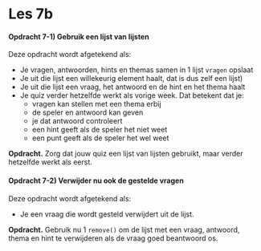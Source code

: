# Les 7b

#### Opdracht 7-1) Gebruik een lijst van lijsten

Deze opdracht wordt afgetekend als:

* Je vragen, antwoorden, hints en themas samen in 1 lijst `vragen` opslaat
* Je uit die lijst een willekeurig element haalt, dat is dus zelf een lijst)
* Je uit die lijst een vraag, het antwoord en de hint en het thema haalt
* Je quiz verder hetzelfde werkt als vorige week. Dat betekent dat je:
  * vragen kan stellen met een thema erbij
  * de speler en antwoord kan geven
  * je dat antwoord controleert
  * een hint geeft als de speler het niet weet
  * een punt geeft als de speler het wel weet

**Opdracht.** Zorg dat jouw quiz een lijst van lijsten gebruikt, maar verder hetzelfde werkt als eerst.

#### Opdracht 7-2) Verwijder nu ook de gestelde vragen&#x20;

Deze opdracht wordt afgetekend als:

* Je een vraag die wordt gesteld verwijdert uit de lijst.

**Opdracht.** Gebruik nu 1 `remove()` om de lijst met een vraag, antwoord, thema en hint te verwijderen als de vraag goed beantwoord os.











